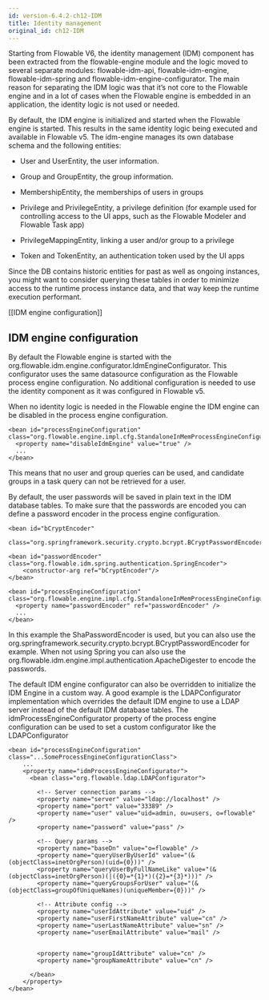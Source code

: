 ```yaml
---
id: version-6.4.2-ch12-IDM
title: Identity management
original_id: ch12-IDM
---
```


Starting from Flowable V6, the identity management (IDM) component has been extracted from the flowable-engine module and the logic moved to several separate modules: flowable-idm-api, flowable-idm-engine, flowable-idm-spring and flowable-idm-engine-configurator. The main reason for separating the IDM logic was that it’s not core to the Flowable engine and in a lot of cases when the Flowable engine is embedded in an application, the identity logic is not used or needed.

By default, the IDM engine is initialized and started when the Flowable engine is started. This results in the same identity logic being executed and available in Flowable v5. The idm-engine manages its own database schema and the following entities:

-   User and UserEntity, the user information.

-   Group and GroupEntity, the group information.

-   MembershipEntity, the memberships of users in groups

-   Privilege and PrivilegeEntity, a privilege definition (for example used for controlling access to the UI apps, such as the Flowable Modeler and Flowable Task app)

-   PrivilegeMappingEntity, linking a user and/or group to a privilege

-   Token and TokenEntity, an authentication token used by the UI apps

Since the DB contains historic entities for past as well as ongoing instances, you might want to consider querying these tables in order to minimize access to the runtime process instance data, and that way keep the runtime execution performant.

\[\[IDM engine configuration\]\]

## IDM engine configuration

By default the Flowable engine is started with the org.flowable.idm.engine.configurator.IdmEngineConfigurator. This configurator uses the same datasource configuration as the Flowable process engine configuration. No additional configuration is needed to use the identity component as it was configured in Flowable v5.

When no identity logic is needed in the Flowable engine the IDM engine can be disabled in the process engine configuration.

    <bean id="processEngineConfiguration" class="org.flowable.engine.impl.cfg.StandaloneInMemProcessEngineConfiguration">
      <property name="disableIdmEngine" value="true" />
      ...
    </bean>

This means that no user and group queries can be used, and candidate groups in a task query can not be retrieved for a user.

By default, the user passwords will be saved in plain text in the IDM database tables. To make sure that the passwords are encoded you can define a password encoder in the process engine configuration.

    <bean id="bCryptEncoder"
          class="org.springframework.security.crypto.bcrypt.BCryptPasswordEncoder"/>

    <bean id="passwordEncoder" class="org.flowable.idm.spring.authentication.SpringEncoder">
        <constructor-arg ref="bCryptEncoder"/>
    </bean>

    <bean id="processEngineConfiguration" class="org.flowable.engine.impl.cfg.StandaloneInMemProcessEngineConfiguration">
      <property name="passwordEncoder" ref="passwordEncoder" />
      ...
    </bean>

In this example the ShaPasswordEncoder is used, but you can also use the org.springframework.security.crypto.bcrypt.BCryptPasswordEncoder for example. When not using Spring you can also use the org.flowable.idm.engine.impl.authentication.ApacheDigester to encode the passwords.

The default IDM engine configurator can also be overridden to initialize the IDM Engine in a custom way. A good example is the LDAPConfigurator
implementation which overrides the default IDM engine to use a LDAP server instead of the default IDM database tables. The idmProcessEngineConfigurator property of the process engine configuration can be used to set a custom configurator like the LDAPConfigurator

    <bean id="processEngineConfiguration" class="...SomeProcessEngineConfigurationClass">
        ...
        <property name="idmProcessEngineConfigurator">
          <bean class="org.flowable.ldap.LDAPConfigurator">

            <!-- Server connection params -->
            <property name="server" value="ldap://localhost" />
            <property name="port" value="33389" />
            <property name="user" value="uid=admin, ou=users, o=flowable" />
            <property name="password" value="pass" />

            <!-- Query params -->
            <property name="baseDn" value="o=flowable" />
            <property name="queryUserByUserId" value="(&(objectClass=inetOrgPerson)(uid={0}))" />
            <property name="queryUserByFullNameLike" value="(&(objectClass=inetOrgPerson)(|({0}=*{1}*)({2}=*{3}*)))" />
            <property name="queryGroupsForUser" value="(&(objectClass=groupOfUniqueNames)(uniqueMember={0}))" />

            <!-- Attribute config -->
            <property name="userIdAttribute" value="uid" />
            <property name="userFirstNameAttribute" value="cn" />
            <property name="userLastNameAttribute" value="sn" />
            <property name="userEmailAttribute" value="mail" />


            <property name="groupIdAttribute" value="cn" />
            <property name="groupNameAttribute" value="cn" />

          </bean>
        </property>
    </bean>
